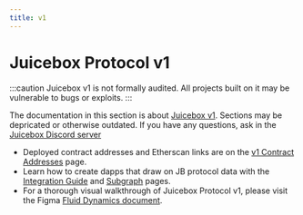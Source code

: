 ```yaml
---
title: v1
---
```


# Juicebox Protocol v1

:::caution
Juicebox v1 is not formally audited. All projects built on it may be vulnerable to bugs or exploits.
:::

The documentation in this section is about [Juicebox v1](https://github.com/jbx-protocol/juice-contracts-v1). Sections may be depricated or otherwise outdated. If you have any questions, ask in the [Juicebox Discord server](https://discord.com/invite/5JsDvuyCPd)

* Deployed contract addresses and Etherscan links are on the [v1 Contract Addresses](/dev/deprecated/v1/resources/contract-addresses.md) page.
* Learn how to create dapps that draw on JB protocol data with the [Integration Guide](/dev/deprecated/v1/developers/integration-guide.md) and [Subgraph](dev/resources/subgraph) pages.
* For a thorough visual walkthrough of Juicebox Protocol v1, please visit the Figma [Fluid Dynamics document](https://www.figma.com/file/dHsQ7Bt3ryXbZ2sRBAfBq5/Fluid-Dynamics).
